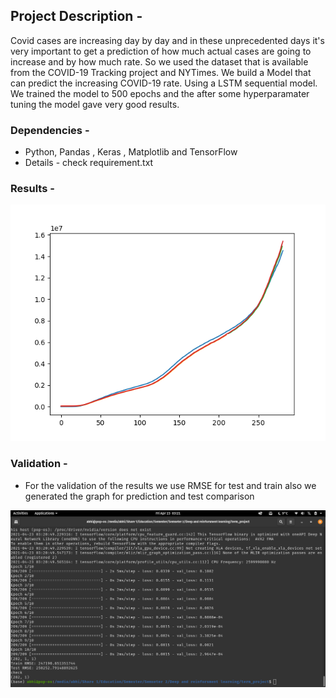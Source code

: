 ## Project Description - 

Covid cases are increasing day by day and in these unprecedented days it's very important to get a prediction of how much actual cases are going to increase and by how much rate. So we used the dataset that is available from the COVID-19 Tracking project and NYTimes. We build a Model that can predict the increasing COVID-19 rate. Using a LSTM sequential model. We trained the model to 500 epochs and the after some hyperparamater tuning the model gave very good results. 

### Dependencies - 

- Python, Pandas , Keras , Matplotlib and TensorFlow 
- Details - check requirement.txt

### Results - 

![](results/model_predict.png)

### Validation - 

- For the validation of the results we use RMSE for test and train also we generated the graph for prediction and test comparison 

![](results/Screenshot.png)

